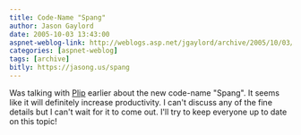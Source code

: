 ```yaml
---
title: Code-Name "Spang"
author: Jason Gaylord
date: 2005-10-03 13:43:00
aspnet-weblog-link: http://weblogs.asp.net/jgaylord/archive/2005/10/03/426447.aspx
categories: [aspnet-weblog]
tags: [archive]
bitly: https://jasong.us/spang
---
```


Was talking with [Plip](http://weblogs.asp.net/plip) earlier about the new code-name "Spang". It seems like it will definitely increase productivity. I can't discuss any of the fine details but I can't wait for it to come out. I'll try to keep everyone up to date on this topic!